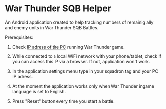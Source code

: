 # War Thunder SQB Helper

An Android application created to help tracking numbers of remainig ally and enemy units in War Thunder SQB Battles.

Prerequisites:
1. Check [IP adress of the PC](https://kb.wisc.edu/27309) running War Thunder game.
2. While connected to a local WiFi network with your phone/tablet, check if you can access this IP via a browser. If not, application won't work.
3. In the application settings menu type in your squadron tag and your PC IP adress.
4. At the moment the application works only when War Thunder ingame language is set to English.

5. Press "Reset" button every time you start a battle.
